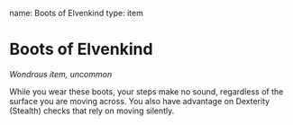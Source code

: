 name: Boots of Elvenkind
type: item

# Boots of Elvenkind
_Wondrous item, uncommon_

While you wear these boots, your steps make no sound, regardless of the surface you are moving across. You also have advantage on Dexterity (Stealth) checks that rely on moving silently.
